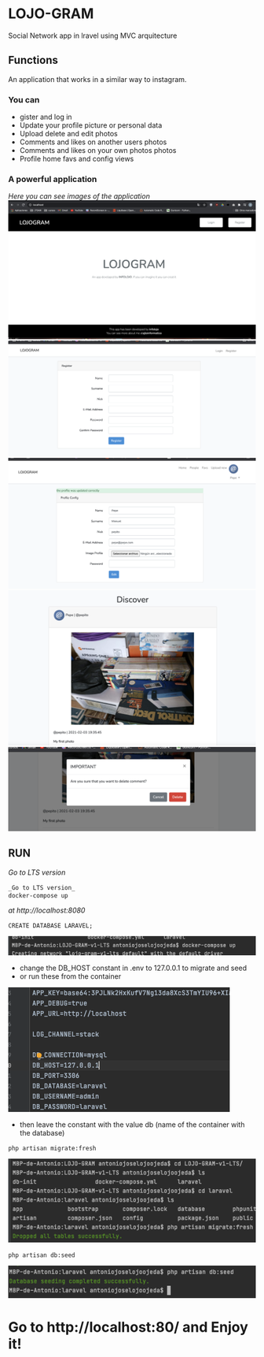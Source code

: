 # LOJO-GRAM
Social Network app in lravel using MVC arquitecture

## Functions
An application that works in a similar way to instagram.
### You can
  * gister and log in</li>
  * Update your profile picture or personal data</li>
  * Upload delete and edit photos</li>
  * Comments and likes on another users photos</li>
  * Comments and likes on your own photos photos</li>
  * Profile home favs and config views</li>
  
### A powerful application
_Here you can see images of the application_
![unregister view](./img/unregister.png)
![register of a new user](./img/register.png)
![profile settings](./img/updatingprofile.png)
![First photo](./img/firstphoto.png)
![Deleting comment](./img/deletingcomment.png)

## RUN

_Go to LTS version_

```
_Go to LTS version_
docker-compose up
```

_at http://localhost:8080_  

```
CREATE DATABASE LARAVEL;
```

![compose command](./img/compose.png)

* change the DB_HOST constant in .env to 127.0.0.1 to migrate and seed
* or run these from the container

![change env](./img/change.env.png)

* then leave the constant with the value db (name of the container with the database)

```
php artisan migrate:fresh
```

![makemigration](./img/makemigrate.png)

```
php artisan db:seed
```

![make seed](./img/makeseed.png)


# Go to http://localhost:80/ and Enjoy it!
